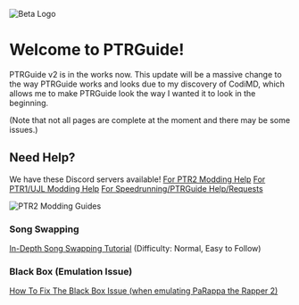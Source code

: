 ![Beta Logo](https://ptrguide.github.io/new/assets/img/beta-logo.png)
# Welcome to PTRGuide!
PTRGuide v2 is in the works now. This update will be a massive change to the way PTRGuide works and looks due to my discovery of CodiMD, which allows me to make PTRGuide look the way I wanted it to look in the beginning.

(Note that not all pages are complete at the moment and there may be some issues.)

## Need Help?
We have these Discord servers available!
[For PTR2 Modding Help](https://discord.gg/RVa7XQc)
[For PTR1/UJL Modding Help](https://discord.gg/nA5Hkf2)
[For Speedrunning/PTRGuide Help/Requests](https://discord.gg/Pk3qykb)

![PTR2 Modding Guides](https://ptrguide.github.io/new/assets/img/ptr2mod.png)
### Song Swapping
[In-Depth Song Swapping Tutorial](https://ptrguide.github.io/new/song-swap/in-depth) (Difficulty: Normal, Easy to Follow)
### Black Box (Emulation Issue)
[How To Fix The Black Box Issue (when emulating PaRappa the Rapper 2)](https://ptrguide.github.io/new/black-box)

